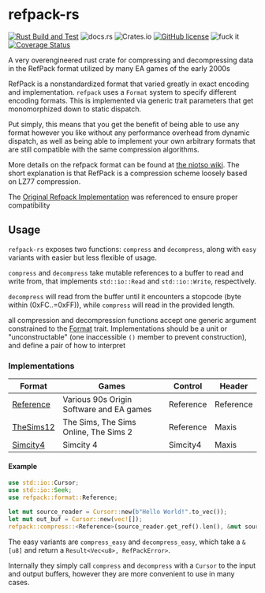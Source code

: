 # refpack-rs
[![Rust Build and Test](https://github.com/actioninja/refpack-rs/actions/workflows/check-and-test.yml/badge.svg)](https://github.com/actioninja/refpack-rs/actions/workflows/check-and-test.yml)
![docs.rs](https://img.shields.io/docsrs/refpack)
![Crates.io](https://img.shields.io/crates/v/refpack)
[![GitHub license](https://img.shields.io/github/license/actioninja/refpack-rs)](https://github.com/actioninja/refpack-rs/blob/master/LICENSE.md)
![fuck it](https://img.shields.io/badge/fuck%20it-ship%20it-success)
[![Coverage Status](https://coveralls.io/repos/github/actioninja/refpack-rs/badge.svg?branch=master)](https://coveralls.io/github/actioninja/refpack-rs?branch=master)


<!-- cargo-rdme start -->

A very overengineered rust crate for compressing and decompressing data in the RefPack format
utilized by many EA games of the early 2000s

RefPack is a nonstandardized format that varied greatly in exact encoding and implementation.
`refpack` uses a `Format` system to specify different encoding formats. This is implemented via
generic trait parameters that get monomorphized down to static dispatch.

Put simply, this means that you get the benefit of being able to use any format however you like
without any performance overhead from dynamic dispatch, as well as being able to implement your
own arbitrary formats that are still compatible with the same compression algorithms.

More details on the refpack format can be found at [the niotso wiki](http://wiki.niotso.org/RefPack). The short explanation is that RefPack is a compression scheme loosely based on LZ77 compression.

The [Original Refpack Implementation](http://download.wcnews.com/files/documents/sourcecode/shadowforce/transfer/asommers/mfcapp_src/engine/compress/RefPack.cpp)
was referenced to ensure proper compatibility

## Usage

`refpack-rs` exposes two functions: `compress` and `decompress`, along with `easy` variants
with easier but less flexible of usage.

`compress` and `decompress` take mutable references to a buffer to read and write from,
that implements `std::io::Read` and `std::io::Write`, respectively.

`decompress` will read from the buffer until it encounters a stopcode (byte within (0xFC..=0xFF)),
while `compress` will read in the provided length.

all compression and decompression functions accept one generic argument constrained to the
[Format](https://docs.rs/refpack/latest/refpack/format/trait.Format.html) trait. Implementations should be a unit or "unconstructable"
(one inaccessible `()` member to prevent construction), and define a pair of how to interpret


### Implementations

| Format | Games | Control | Header |
|--------|-------|---------|--------|
| [Reference](https://docs.rs/refpack/latest/refpack/format/struct.Reference.html) | Various 90s Origin Software and EA games | Reference | Reference |
| [TheSims12](https://docs.rs/refpack/latest/refpack/format/struct.TheSims12.html) | The Sims, The Sims Online, The Sims 2 | Reference | Maxis |
| [Simcity4](https://docs.rs/refpack/latest/refpack/format/struct.Simcity4.html) | Simcity 4 | Simcity4 | Maxis |


#### Example

```rust
use std::io::Cursor;
use std::io::Seek;
use refpack::format::Reference;

let mut source_reader = Cursor::new(b"Hello World!".to_vec());
let mut out_buf = Cursor::new(vec![]);
refpack::compress::<Reference>(source_reader.get_ref().len(), &mut source_reader, &mut out_buf).unwrap();
```

The easy variants are `compress_easy` and `decompress_easy`, which take a `&[u8]` and return
a `Result<Vec<u8>, RefPackError>`.

Internally they simply call `compress` and `decompress` with a `Cursor` to the input and
output buffers, however they are more convenient to use in many cases.

<!-- cargo-rdme end -->
